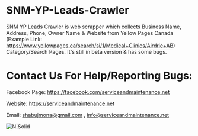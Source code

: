 # SNM-YP-Leads-Crawler
SNM YP Leads Crawler is web scrapper which collects Business Name, Address, Phone, Owner Name &amp; Website from Yellow Pages Canada (Example Link: https://www.yellowpages.ca/search/si/1/Medical+Clinics/Airdrie+AB) Category/Search Pages. It's still in beta version &amp; has some bugs.

# Contact Us For Help/Reporting Bugs:
Facebook Page: https://facebook.com/serviceandmaintenance.net

Website: https://serviceandmaintenance.net

Email: shabujmona@gmail.com , info@serviceandmaintenance.net

 
  ![N|Solid](https://snmhosting.com/wp-content/uploads/2016/10/snm-animated-ad.gif)
